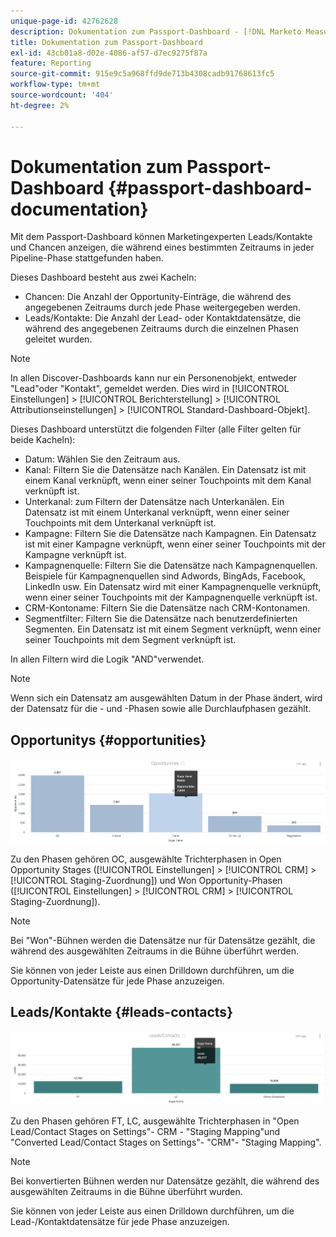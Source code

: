```yaml
---
unique-page-id: 42762628
description: Dokumentation zum Passport-Dashboard - [!DNL Marketo Measure]
title: Dokumentation zum Passport-Dashboard
exl-id: 43cb01a8-d02e-4086-af57-d7ec9275f87a
feature: Reporting
source-git-commit: 915e9c5a968ffd9de713b4308cadb91768613fc5
workflow-type: tm+mt
source-wordcount: '404'
ht-degree: 2%

---
```


# Dokumentation zum Passport-Dashboard {#passport-dashboard-documentation}

Mit dem Passport-Dashboard können Marketingexperten Leads/Kontakte und Chancen anzeigen, die während eines bestimmten Zeitraums in jeder Pipeline-Phase stattgefunden haben.

Dieses Dashboard besteht aus zwei Kacheln:

* Chancen: Die Anzahl der Opportunity-Einträge, die während des angegebenen Zeitraums durch jede Phase weitergegeben werden.
* Leads/Kontakte: Die Anzahl der Lead- oder Kontaktdatensätze, die während des angegebenen Zeitraums durch die einzelnen Phasen geleitet wurden.

>[!NOTE]
>
>In allen Discover-Dashboards kann nur ein Personenobjekt, entweder &quot;Lead&quot;oder &quot;Kontakt&quot;, gemeldet werden. Dies wird in [!UICONTROL Einstellungen] > [!UICONTROL Berichterstellung] > [!UICONTROL Attributionseinstellungen] > [!UICONTROL Standard-Dashboard-Objekt].

Dieses Dashboard unterstützt die folgenden Filter (alle Filter gelten für beide Kacheln):

* Datum: Wählen Sie den Zeitraum aus.
* Kanal: Filtern Sie die Datensätze nach Kanälen. Ein Datensatz ist mit einem Kanal verknüpft, wenn einer seiner Touchpoints mit dem Kanal verknüpft ist.
* Unterkanal: zum Filtern der Datensätze nach Unterkanälen. Ein Datensatz ist mit einem Unterkanal verknüpft, wenn einer seiner Touchpoints mit dem Unterkanal verknüpft ist.
* Kampagne: Filtern Sie die Datensätze nach Kampagnen. Ein Datensatz ist mit einer Kampagne verknüpft, wenn einer seiner Touchpoints mit der Kampagne verknüpft ist.
* Kampagnenquelle: Filtern Sie die Datensätze nach Kampagnenquellen. Beispiele für Kampagnenquellen sind Adwords, BingAds, Facebook, LinkedIn usw. Ein Datensatz wird mit einer Kampagnenquelle verknüpft, wenn einer seiner Touchpoints mit der Kampagnenquelle verknüpft ist.
* CRM-Kontoname: Filtern Sie die Datensätze nach CRM-Kontonamen.
* Segmentfilter: Filtern Sie die Datensätze nach benutzerdefinierten Segmenten. Ein Datensatz ist mit einem Segment verknüpft, wenn einer seiner Touchpoints mit dem Segment verknüpft ist.

In allen Filtern wird die Logik &quot;AND&quot;verwendet.

>[!NOTE]
>
>Wenn sich ein Datensatz am ausgewählten Datum in der Phase ändert, wird der Datensatz für die - und -Phasen sowie alle Durchlaufphasen gezählt.

## Opportunitys {#opportunities}

![](assets/one-1.png)

Zu den Phasen gehören OC, ausgewählte Trichterphasen in Open Opportunity Stages ([!UICONTROL Einstellungen] > [!UICONTROL CRM] > [!UICONTROL Staging-Zuordnung]) und Won Opportunity-Phasen ([!UICONTROL Einstellungen] > [!UICONTROL CRM] > [!UICONTROL Staging-Zuordnung]).

>[!NOTE]
>
>Bei &quot;Won&quot;-Bühnen werden die Datensätze nur für Datensätze gezählt, die während des ausgewählten Zeitraums in die Bühne überführt werden.

Sie können von jeder Leiste aus einen Drilldown durchführen, um die Opportunity-Datensätze für jede Phase anzuzeigen.

## Leads/Kontakte {#leads-contacts}

![](assets/two-1.png)

Zu den Phasen gehören FT, LC, ausgewählte Trichterphasen in &quot;Open Lead/Contact Stages on Settings&quot;- CRM - &quot;Staging Mapping&quot;und &quot;Converted Lead/Contact Stages on Settings&quot;- &quot;CRM&quot;- &quot;Staging Mapping&quot;.

>[!NOTE]
>
>Bei konvertierten Bühnen werden nur Datensätze gezählt, die während des ausgewählten Zeitraums in die Bühne überführt wurden.

Sie können von jeder Leiste aus einen Drilldown durchführen, um die Lead-/Kontaktdatensätze für jede Phase anzuzeigen.
